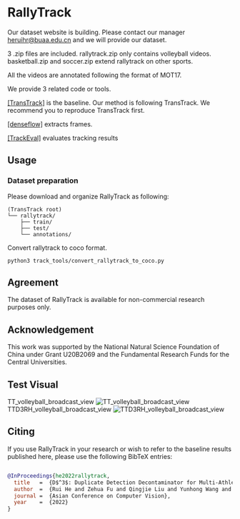 # RallyTrack
Our dataset website is building. Please contact our manager heruihr@buaa.edu.cn and we will provide our dataset. 

3 .zip files are included. rallytrack.zip only contains volleyball videos. basketball.zip and soccer.zip extend rallytrack on other sports.

All the videos are annotated following the format of MOT17.

We provide 3 related code or tools.

[[TransTrack]](https://github.com/PeizeSun/TransTrack) is the baseline. Our method is following TransTrack. We recommend you to reproduce TransTrack first.

[[denseflow]](https://github.com/open-mmlab/denseflow.git) extracts frames.

[[TrackEval]](https://github.com/JonathonLuiten/TrackEval) evaluates tracking results

## Usage

### Dataset preparation

Please download and organize RallyTrack as following: 

```
(TransTrack root)
└── rallytrack/
    ├── train/
    ├── test/
    └── annotations/
```

Convert rallytrack to coco format.
```
python3 track_tools/convert_rallytrack_to_coco.py
```

## Agreement

The dataset of RallyTrack is available for non-commercial research purposes only.

## Acknowledgement

This work was supported by the National Natural Science Foundation of China under Grant U20B2069 and the Fundamental Research Funds for the Central Universities.

## Test Visual
TT_volleyball_broadcast_view
![TT_volleyball_broadcast_view](https://github.com/heruihr/rallytrack/blob/main/Experimental_Results/TT_volleyball_broadcast_view.gif)
TTD3RH_volleyball_broadcast_view
![TTD3RH_volleyball_broadcast_view](https://github.com/heruihr/rallytrack/blob/main/Experimental_Results/TTD3RH_volleyball_broadcast_view.gif)

## Citing

If you use RallyTrack in your research or wish to refer to the baseline results published here, please use the following BibTeX entries:

```BibTeX

@InProceedings{he2022rallytrack,
  title   =  {D$^3$: Duplicate Detection Decontaminator for Multi-Athlete Tracking in Sports Videos},
  author  =  {Rui He and Zehua Fu and Qingjie Liu and Yunhong Wang and Xunxun Chen},
  journal =  {Asian Conference on Computer Vision},
  year    =  {2022}
}

```

